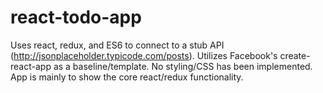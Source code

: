 # react-todo-app
Uses react, redux, and ES6 to connect to a stub API (http://jsonplaceholder.typicode.com/posts). Utilizes Facebook's create-react-app as a baseline/template. No styling/CSS has been implemented. App is mainly to show the core react/redux functionality.
